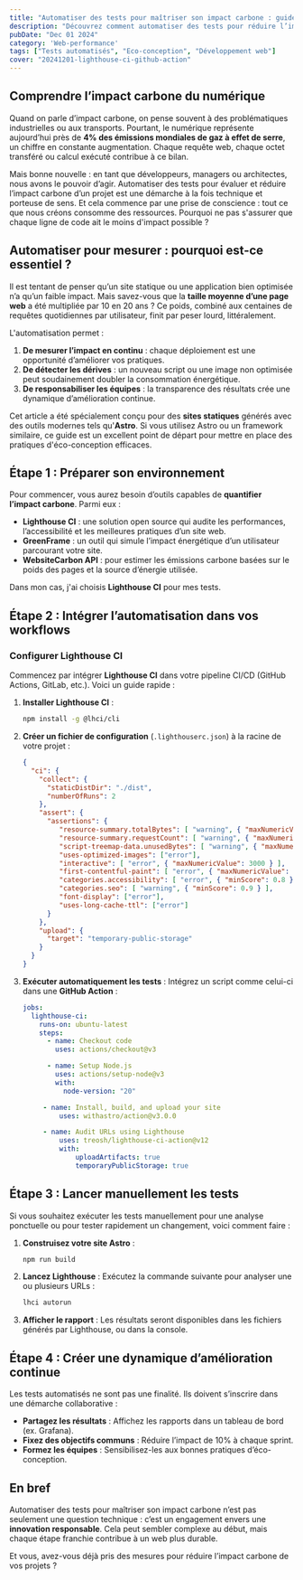 ```yaml
---
title: "Automatiser des tests pour maîtriser son impact carbone : guide pratique"
description: "Découvrez comment automatiser des tests pour réduire l’impact carbone de vos projets numériques, grâce à un guide accessible et innovant."
pubDate: "Dec 01 2024"
category: 'Web-performance'
tags: ["Tests automatisés", "Eco-conception", "Développement web"]
cover: "20241201-lighthouse-ci-github-action"
---
```


## Comprendre l’impact carbone du numérique

Quand on parle d’impact carbone, on pense souvent à des problématiques industrielles ou aux transports. Pourtant, le numérique représente aujourd’hui près de **4% des émissions mondiales de gaz à effet de serre**, un chiffre en constante augmentation. Chaque requête web, chaque octet transféré ou calcul exécuté contribue à ce bilan.

Mais bonne nouvelle : en tant que développeurs, managers ou architectes, nous avons le pouvoir d’agir. Automatiser des tests pour évaluer et réduire l’impact carbone d’un projet est une démarche à la fois technique et porteuse de sens. Et cela commence par une prise de conscience : tout ce que nous créons consomme des ressources. Pourquoi ne pas s'assurer que chaque ligne de code ait le moins d'impact possible ?

## Automatiser pour mesurer : pourquoi est-ce essentiel ?

Il est tentant de penser qu’un site statique ou une application bien optimisée n’a qu’un faible impact. Mais savez-vous que la **taille moyenne d’une page web** a été multipliée par 10 en 20 ans ? Ce poids, combiné aux centaines de requêtes quotidiennes par utilisateur, finit par peser lourd, littéralement.

L'automatisation permet :

1. **De mesurer l’impact en continu** : chaque déploiement est une opportunité d’améliorer vos pratiques.
2. **De détecter les dérives** : un nouveau script ou une image non optimisée peut soudainement doubler la consommation énergétique.
3. **De responsabiliser les équipes** : la transparence des résultats crée une dynamique d’amélioration continue.

Cet article a été spécialement conçu pour des **sites statiques** générés avec des outils modernes tels qu'**Astro**. Si vous utilisez Astro ou un framework similaire, ce guide est un excellent point de départ pour mettre en place des pratiques d'éco-conception efficaces.

## Étape 1 : Préparer son environnement

Pour commencer, vous aurez besoin d’outils capables de **quantifier l’impact carbone**. Parmi eux :

- **Lighthouse CI** : une solution open source qui audite les performances, l’accessibilité et les meilleures pratiques d’un site web.
- **GreenFrame** : un outil qui simule l’impact énergétique d’un utilisateur parcourant votre site.
- **WebsiteCarbon API** : pour estimer les émissions carbone basées sur le poids des pages et la source d’énergie utilisée.

Dans mon cas, j'ai choisis **Lighthouse CI** pour mes tests.

## Étape 2 : Intégrer l’automatisation dans vos workflows

### **Configurer Lighthouse CI**

Commencez par intégrer **Lighthouse CI** dans votre pipeline CI/CD (GitHub Actions, GitLab, etc.). Voici un guide rapide :

1. **Installer Lighthouse CI** :

   ```bash
   npm install -g @lhci/cli
   ```

2. **Créer un fichier de configuration** (`.lighthouserc.json`) à la racine de votre projet :

   ```json
   {
     "ci": {
       "collect": {
         "staticDistDir": "./dist",
         "numberOfRuns": 2
       },
       "assert": {
         "assertions": {
            "resource-summary.totalBytes": [ "warning", { "maxNumericValue": 500000 }],
            "resource-summary.requestCount": [ "warning", { "maxNumericValue": 50 } ],
            "script-treemap-data.unusedBytes": [ "warning", { "maxNumericValue": 100000 } ],
            "uses-optimized-images": ["error"],
            "interactive": [ "error", { "maxNumericValue": 3000 } ],
            "first-contentful-paint": [ "error", { "maxNumericValue": 1000 } ],
            "categories.accessibility": [ "error", { "minScore": 0.8 } ],
            "categories.seo": [ "warning", { "minScore": 0.9 } ],
            "font-display": ["error"],
            "uses-long-cache-ttl": ["error"]
         }
       },
       "upload": {
         "target": "temporary-public-storage"
       }
     }
   }
   ```

3. **Exécuter automatiquement les tests** :
   Intégrez un script comme celui-ci dans une **GitHub Action** :

   ```yaml
   jobs:
     lighthouse-ci:
       runs-on: ubuntu-latest
       steps:
         - name: Checkout code
           uses: actions/checkout@v3

         - name: Setup Node.js
           uses: actions/setup-node@v3
           with:
             node-version: "20"

        - name: Install, build, and upload your site
            uses: withastro/action@v3.0.0

        - name: Audit URLs using Lighthouse
            uses: treosh/lighthouse-ci-action@v12
            with:
                uploadArtifacts: true
                temporaryPublicStorage: true
   ```
## Étape 3 : Lancer manuellement les tests

Si vous souhaitez exécuter les tests manuellement pour une analyse ponctuelle ou pour tester rapidement un changement, voici comment faire :

1. **Construisez votre site Astro** :

   ```bash
   npm run build
   ```

2. **Lancez Lighthouse** :
   Exécutez la commande suivante pour analyser une ou plusieurs URLs :

   ```bash
   lhci autorun
   ```

4. **Afficher le rapport** :
   Les résultats seront disponibles dans les fichiers générés par Lighthouse, ou dans la console.

## Étape 4 : Créer une dynamique d’amélioration continue

Les tests automatisés ne sont pas une finalité. Ils doivent s’inscrire dans une démarche collaborative :

- **Partagez les résultats** : Affichez les rapports dans un tableau de bord (ex. Grafana).
- **Fixez des objectifs communs** : Réduire l’impact de 10% à chaque sprint.
- **Formez les équipes** : Sensibilisez-les aux bonnes pratiques d’éco-conception.

## En bref

Automatiser des tests pour maîtriser son impact carbone n’est pas seulement une question technique : c’est un engagement envers une **innovation responsable**. Cela peut sembler complexe au début, mais chaque étape franchie contribue à un web plus durable.

Et vous, avez-vous déjà pris des mesures pour réduire l’impact carbone de vos projets ?
